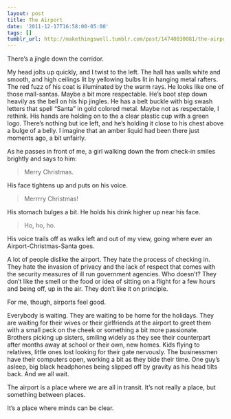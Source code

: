 ```yaml
---
layout: post
title: The Airport
date: '2011-12-17T16:58:00-05:00'
tags: []
tumblr_url: http://makethingswell.tumblr.com/post/14740030081/the-airport
---
```

There’s a jingle down the corridor.

My head jolts up quickly, and I twist to the left. The hall has walls white and smooth, and high ceilings lit by yellowing bulbs lit in hanging metal rafters. The red fuzz of his coat is illuminated by the warm rays. He looks like one of those mall-santas. Maybe a bit more respectable. He’s boot step down heavily as the bell on his hip jingles. He has a belt buckle with big swash letters that spell “Santa” in gold colored metal. Maybe not as respectable, I rethink. His hands are holding on to the a clear plastic cup with a green logo. There’s nothing but ice left, and he’s holding it close to his chest above a bulge of a belly. I imagine that an amber liquid had been there just moments ago, a bit unfairly.

As he passes in front of me, a girl walking down the from check-in smiles brightly and says to him:

> Merry Christmas.

His face tightens up and puts on his voice.

> Merrrry Christmas!

His stomach bulges a bit. He holds his drink higher up near his face.

> Ho, ho, ho.

His voice trails off as walks left and out of my view, going where ever an Airport-Christmas-Santa goes.

A lot of people dislike the airport. They hate the process of checking in. They hate the invasion of privacy and the lack of respect that comes with the security measures of ill run government agencies. Who doesn’t?  They don’t like the smell or the food or idea of sitting on a flight for a few hours and being off, up in the air. They don’t like it on principle.

For me, though, airports feel good.

Everybody is waiting. They are waiting to be home for the holidays. They are waiting for their wives or their girlfriends at the airport to greet them with a small peck on the cheek or something a bit more passionate. Brothers picking up sisters, smiling widely as they see their counterpart after months away at school or their own, new homes. Kids flying to relatives,  little ones lost looking for their gate nervously. The businessmen have their computers open, working a bit as they bide their time. One guy’s asleep, big black headphones being slipped off by gravity as his head tilts back. And we all wait.

The airport is a place where we are all in transit. It’s not really a place, but something between places.

It’s a place where minds can be clear.
